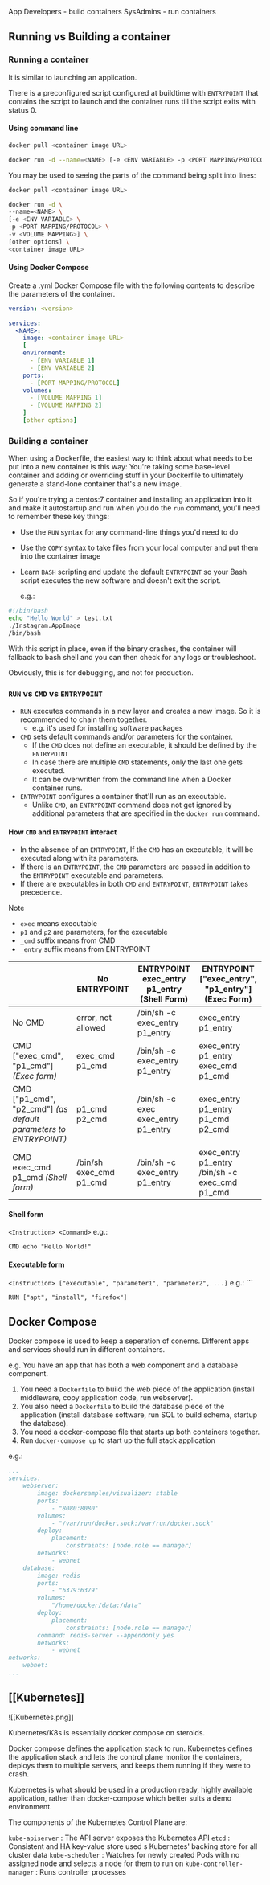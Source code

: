 App Developers - build containers
SysAdmins - run containers
## Running vs Building a container
### Running a container
It is similar to launching an application.

There is a preconfigured script configured at buildtime with `ENTRYPOINT` that contains the script to launch and the container runs till the script exits with status 0.
#### Using command line

```bash
docker pull <container image URL>

docker run -d --name=<NAME> [-e <ENV VARIABLE> -p <PORT MAPPING/PROTOCOL> -v <VOLUME MAPPING>] [other options] <container image URL>
```

You may be used to seeing the parts of the command being split into lines:

```bash
docker pull <container image URL>

docker run -d \
--name=<NAME> \
[-e <ENV VARIABLE> \
-p <PORT MAPPING/PROTOCOL> \
-v <VOLUME MAPPING>] \
[other options] \
<container image URL>
```
#### Using Docker Compose
Create a .yml Docker Compose file with the following contents to describe the parameters of the container.

```yaml
version: <version>

services:
  <NAME>:
    image: <container image URL>
    [
    environment:
      - [ENV VARIABLE 1]
      - [ENV VARIABLE 2]
    ports:
      - [PORT MAPPING/PROTOCOL]
    volumes:
      - [VOLUME MAPPING 1]
      - [VOLUME MAPPING 2]
    ]
    [other options]
```
### Building a container
When using a Dockerfile, the easiest way to think about what needs to be put into a new container is this way: You're taking some base-level container and adding or overriding stuff in your Dockerfile to ultimately generate a stand-lone container that's a new image.

So if you're trying a centos:7 container and installing an application into it and make it autostartup and run when you do the `run` command, you'll need to remember these key things:

- Use the `RUN` syntax for any command-line things you'd need to do
- Use the `COPY` syntax to take files from your local computer and put them into the container image
- Learn `BASH` scripting and update the default `ENTRYPOINT` so your Bash script executes the new software and doesn't exit the script.
  
  e.g.:
``` Bash
#!/bin/bash
echo "Hello World" > test.txt
./Instagram.AppImage
/bin/bash
```
   
With this script in place, even if the binary crashes, the container will fallback to bash shell and you can then check for any logs or troubleshoot.

Obviously, this is for debugging, and not for production.

### `RUN` vs `CMD` vs `ENTRYPOINT`

- `RUN` executes commands in a new layer and creates a new image. So it is recommended to chain them together.
	- e.g. it's used for installing software packages
- `CMD` sets default commands and/or parameters for the container.
	- If the `CMD` does not define an executable, it should be defined by the `ENTRYPOINT`
	- In case there are multiple `CMD` statements, only the last one gets executed.
	- It can be overwritten from the command line when a Docker container runs.
- `ENTRYPOINT` configures a container that'll run as an executable.
	- Unlike `CMD`, an `ENTRYPOINT` command does not get ignored by additional parameters that are specified in the `docker run` command.

#### How `CMD` and `ENTRYPOINT` interact

- In the absence of an `ENTRYPOINT`, If the `CMD` has an executable, it will be executed along with its parameters.
- If there is an `ENTRYPOINT`, the `CMD` parameters are passed in addition to the `ENTRYPOINT` executable and parameters.
- If there are executables in both `CMD` and `ENTRYPOINT`, `ENTRYPOINT` takes precedence.

> [!NOTE]
> - `exec` means executable
> - `p1` and `p2` are parameters, for the executable
> - `_cmd` suffix means from CMD
> - `_entry` suffix means from ENTRYPOINT

|                                                                | No ENTRYPOINT           | ENTRYPOINT exec_entry p1_entry (Shell Form) | ENTRYPOINT ["exec_entry", "p1_entry"] (Exec Form) |
| -------------------------------------------------------------- | ----------------------- | ------------------------------------------- | ------------------------------------------------- |
| No CMD                                                         | error, not allowed      | /bin/sh -c exec_entry p1_entry              | exec_entry p1_entry                               |
| CMD ["exec_cmd", "p1_cmd"] *(Exec form)*                         | exec_cmd p1_cmd         | /bin/sh -c exec_entry p1_entry              | exec_entry p1_entry exec_cmd p1_cmd               |
| CMD ["p1_cmd", "p2_cmd"] *(as default parameters to ENTRYPOINT)* | p1_cmd p2_cmd           | /bin/sh -c exec exec_entry p1_entry         | exec_entry p1_entry p1_cmd p2_cmd                 |
| CMD exec_cmd p1_cmd *(Shell form)*                               | /bin/sh exec_cmd p1_cmd | /bin/sh -c exec_entry p1_entry              | exec_entry p1_entry /bin/sh -c exec_cmd p1_cmd    |

#### Shell form
`<Instruction> <Command>`
e.g.: 
```
CMD echo "Hello World!"
```

#### Executable form
`<Instruction> ["executable", "parameter1", "parameter2", ...]`
e.g.: ```
```
RUN ["apt", "install", "firefox"]
```

## Docker Compose
Docker compose is used to keep a seperation of conerns. Different apps and services should run in different containers.

e.g. You have an app that has both a web component and a database component.

1. You need a `Dockerfile` to build the web piece of the application (install middleware, copy application code, run webserver).
2. You also need a `Dockerfile` to build the database piece of the application (install database software, run SQL to build schema, startup the database).
3. You need a docker-compose file that starts up both containers together.
4. Run `docker-compose up` to start up the full stack application

e.g.:
```yaml
...
services:
	webserver:
		image: dockersamples/visualizer: stable
		ports:
			- "8080:8080"
		volumes:
			- "/var/run/docker.sock:/var/run/docker.sock"
		deploy:
			placement:
				constraints: [node.role == manager]
		networks:
			- webnet
	database:
		image: redis
		ports:
			- "6379:6379"
		volumes:
			"/home/docker/data:/data"
		deploy:
			placement:
				constraints: [node.role == manager]
		command: redis-server --appendonly yes
		networks:
			- webnet
networks:
	webnet:
...
```

## [[Kubernetes]]

![[Kubernetes.png]]

Kubernetes/K8s is essentially docker compose on steroids.

Docker compose defines the application stack to run.
Kubernetes defines the application stack and lets the control plane monitor the containers, deploys them to multiple servers, and keeps them running if they were to crash.

Kubernetes is what should be used in a production ready, highly available application, rather than docker-compose which better suits a demo environment.

The components of the Kubernetes Control Plane are:

`kube-apiserver` : The API server exposes the Kubernetes API 
`etcd` : Consistent and HA key-value store used s Kubernetes' backing store for all cluster data
`kube-scheduler` : Watches for newly created Pods with no assigned node and selects a node for them to run on
`kube-controller-manager` : Runs controller processes